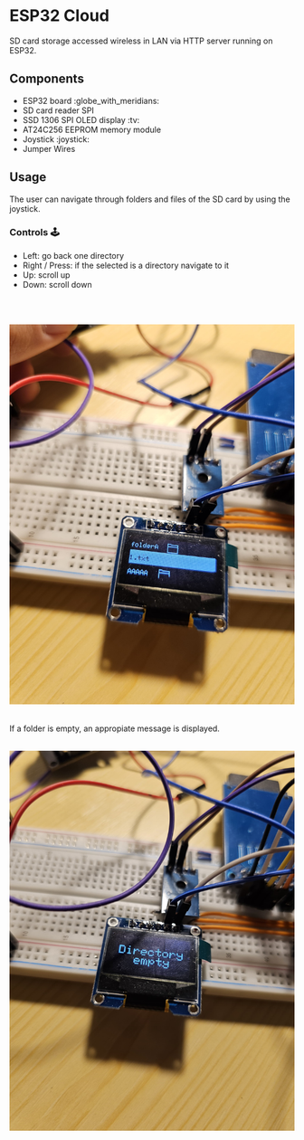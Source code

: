 # ESP32 Cloud

SD card storage accessed wireless in LAN via HTTP server running on ESP32.

## Components

<ul>
    <li>ESP32 board :globe_with_meridians:</li>
    <li>SD card reader SPI</li>
    <li>SSD 1306 SPI OLED display :tv:</li>
	<li>AT24C256 EEPROM memory module</li>
    <li>Joystick :joystick:</li>
    <li>Jumper Wires</li>
</ul>

## Usage
The user can navigate through folders and files of the SD card by using the joystick.

### Controls :joystick:

<ul>
    <li>Left: go back one directory</li>
    <li>Right / Press: if the selected is a directory navigate to it</li>
    <li>Up: scroll up</li>
	<li>Down: scroll down</li>
</ul>

<br>
<br>

![PresentImage](images/oledFolderStructure.jpg)
<br>
<br>

If a folder is empty, an appropiate message is displayed.
<br>
<br>

![PresentImage](images/oledDirEmpty.jpg)
